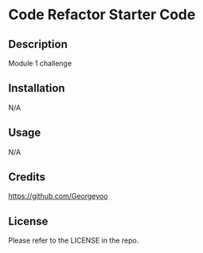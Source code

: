 # Code Refactor Starter Code

## Description 
Module 1 challenge

## Installation
N/A

## Usage
N/A

## Credits

https://github.com/Georgeyoo

## License

Please refer to the LICENSE in the repo.
